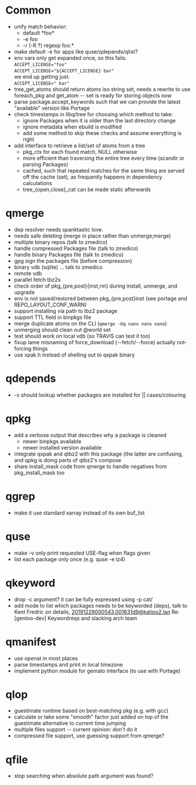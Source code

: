 # Common
- unify match behavior:
	- default \*foo\*
	- -e foo
	- -r (-R ?) regexp foo.\*
- make default -e for apps like quse/qdepends/qlist?
- env vars only get expanded once, so this fails:<br>
  `ACCEPT_LICENSE="foo"`<br>
  `ACCEPT_LICENSE="${ACCEPT_LICENSE} bar"`<br>
  we end up getting just:<br>
  `ACCEPT_LICENSE=" bar"`
- tree\_get\_atoms should return atoms iso string set, needs a rewrite
  to use foreach\_pkg and get\_atom -- set is ready for storing objects
  now
- parse package.accept\_keywords such that we can provide the latest
  "available" version like Portage
- check timestamps in libq/tree for choosing which method to take:
	- ignore Packages when it is older than the last directory change
	- ignore metadata when ebuild is modified
	- add some method to skip these checks and assume everything is right
- add interface to retrieve a list/set of atoms from a tree
  - pkg\_ctx for each found match, NULL otherwise
  - more efficient than traversing the entire tree every time (scandir
    or parsing Packages)
  - cached, such that repeated matches for the same thing are served off
    the cache (set), as frequently happens in dependency calculations
  - tree\_{open,close}\_cat can be made static afterwards

# qmerge
- dep resolver needs spanktastic love.
- needs safe deleting (merge in place rather than unmerge;merge)
- multiple binary repos (talk to zmedico)
- handle compressed Packages file (talk to zmedico)
- handle binary Packages file (talk to zmedico)
- gpg sign the packages file (before compression)
- binary vdb (sqlite) ... talk to zmedico
- remote vdb
- parallel fetch tbz2s
- check order of pkg\_{pre,post}{inst,rm} during install, unmerge, and upgrade
- env is not saved/restored between pkg\_{pre,post}inst (see portage and REPO\_LAYOUT\_CONF\_WARN)
- support installing via path to tbz2 package
- support TTL field in binpkgs file
- merge duplicate atoms on the CLI (`qmerge -Uq nano nano nano`)
- unmerging should clean out @world set
- test should work on local vdb (so TRAVIS can test it too)
- fixup lame misnaming of force\_download (--fetch/--force) actually
  not-forcing things
- use xpak.h instead of shelling out to qxpak binary

# qdepends
- -v should lookup whether packages are installed for || cases/colouring

# qpkg
- add a verbose output that describes why a package is cleaned
	- newer binpkgs available
	- newer installed version available
- integrate qxpak and qtbz2 with this package (the latter are confusing,
  and qpkg is doing parts of qtbz2's compose
- share install\_mask code from qmerge to handle negatives from
  pkg\_install\_mask too

# qgrep
- make it use standard xarray instead of its own buf\_list

# quse
- make -v only print requested USE-flag when flags given
- list each package only once (e.g. quse -e lz4)

# qkeyword
- drop -c argument? it can be fully expressed using -p cat/
- add mode to list which packages needs to be keyworded (deps), talk to
  Kent Fredric on details, 20191229000543.001631d9@katipo2.lan
  Re: [gentoo-dev] Keywordreqs and slacking arch team

# qmanifest
- use openat in most places
- parse timestamps and print in local timezone
- implement python module for gemato interface (to use with Portage)

# qlop
- guestimate runtime based on best-matching pkg (e.g. with gcc)
- calculate or take some "smooth" factor just added on top of the
  guestimate alternative to current time jumping
- multiple files support -- current opinion: don't do it
- compressed file support, use guessing support from qmerge?

# qfile
- stop searching when absolute path argument was found?

